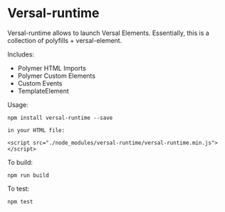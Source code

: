# Versal-runtime

Versal-runtime allows to launch Versal Elements. Essentially, this is a collection of polyfills + versal-element.

Includes:
- Polymer HTML Imports
- Polymer Custom Elements
- Custom Events
- TemplateElement

Usage:

    npm install versal-runtime --save

    in your HTML file:

    <script src="./node_modules/versal-runtime/versal-runtime.min.js"></script>

To build:

    npm run build

To test:

    npm test
